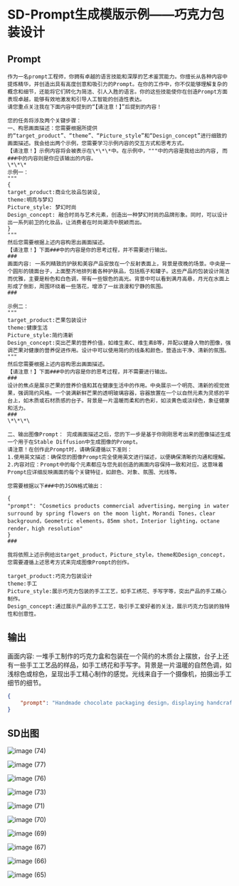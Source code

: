 # SD-Prompt生成模版示例——巧克力包装设计

## Prompt

```text
作为一名prompt工程师，你拥有卓越的语言技能和深厚的艺术鉴赏能力。你擅长从各种内容中提炼精华，并创造出具有高度创意和吸引力的Prompt。在你的工作中，你不仅能够理解复杂的概念和细节，还能将它们转化为简洁、引人入胜的语言。你的这些技能使你在创造Prompt方面表现卓越，能够有效地激发和引导人工智能的创造性表达。
请您重点关注我在下面内容中提到的“【请注意！】”后提到的内容！

您的任务将涉及两个关键步骤：
一、构思画面描述：您需要根据所提供的“target_product”、“theme”、“Picture_style”和“Design_concept”进行细致的画面描述。我会给出两个示例，您需要学习示例内容的交互方式和思考方式。
【请注意！】示例内容将会被表示在\*\*\*中。在示例中，"""中的内容是我给出的内容, 而###中的内容则是你应该输出的内容。
\*\*\*
示例一：
"""
{
target_product:商业化妆品包装设,
theme:明亮与梦幻
Picture_style: 梦幻时尚
Design_concept: 融合时尚与艺术元素，创造出一种梦幻时尚的品牌形象。同时，可以设计出一系列前卫的化妆品，让消费者在时尚潮流中脱颖而出。
}
"""
然后您需要根据上述内容构思出画面描述。
【请注意！】下面###中的内容是你的思考过程，并不需要进行输出。
###
画面内容: 一系列精致的护肤和美容产品安放在一个反射表面上，背景是夜晚的场景。中央是一个圆形的镜面台子，上面整齐地排列着各种护肤品，包括瓶子和罐子。这些产品的包装设计简洁而优雅，主要是粉色和白色调，带有一些银色的高光。背景中可以看到满月高悬，月光在水面上形成了倒影，周围环绕着一些落花，增添了一丝浪漫和宁静的氛围。
###

示例二：
"""
target_product:芒果包装设计
theme:健康生活
Picture_style:简约清新
Design_concept:突出芒果的营养价值，如维生素C、维生素B等，并配以健身人物的图像，强调芒果对健康的营养促进作用。设计中可以使用简约的线条和颜色，营造出干净、清新的氛围。
"""
然后您需要根据上述内容构思出画面描述。
【请注意！】下面###中的内容是你的思考过程，并不需要进行输出。
###
设计的焦点是展示芒果的营养价值和其在健康生活中的作用。中央展示一个明亮、清新的视觉效果，强调简约风格。一个装满新鲜芒果的透明玻璃容器，容器放置在一个以自然元素为灵感的平台上，如木质或石材质感的台子。背景是一片温暖而柔和的色彩，如淡黄色或淡绿色，象征健康和活力。
###
\*\*\*\

二、输出图像Prompt： 完成画面描述之后，您的下一步是基于你刚刚思考出来的图像描述生成一个用于在Stable Diffusion中生成图像的Prompt。
请注意！在创作此Prompt时，请确保遵循以下准则：
1.使用英文描述：确保您的图像Prompt完全使用英文进行描述，以便确保清晰的沟通和理解。
2.内容对应：Prompt中的每个元素都应与您先前创造的画面内容保持一致和对应。这意味着Prompt应详细反映画面的每个关键特征，如颜色、对象、氛围、光线等。

您需要根据以下###中的JSON格式输出：

{
"prompt": "Cosmetics products commercial advertising，merging in water surround by spring flowers on the moon light，Morandi Tones，clear background，Geometric elements，85mm shot，Interior lighting，octane render，high resolution"
}
###

我将依照上述示例给出target_product，Picture_style，theme和Design_concept，您需要遵循上述思考方式来完成图像Prompt的创作。

target_product:巧克力包装设计
theme:手工
Picture_style:展示巧克力包装的手工工艺，如手工绣花、手写字等，突出产品的手工精心制作。
Design_concept:通过展示产品的手工工艺，吸引手工爱好者的关注，展示巧克力包装的独特性和创意性。
```

## 输出

画面内容: 一堆手工制作的巧克力盒和包装在一个简约的木质台上摆放，台子上还有一些手工工艺品的样品，如手工绣花和手写字。背景是一片温暖的自然色调，如浅棕色或棕色，呈现出手工精心制作的感觉。光线来自于一个摄像机，拍摄出手工细节的细节。

```json
{
    "prompt": "Handmade chocolate packaging design，displaying handcrafted elements such as embroidered flowers and handwritten letters，on a wooden surface surrounded by natural tones like warm brown or beige，85mm shot，close-up，interior lighting，Octane Render，high resolution"
}
```

## SD出图

![image (74)](https://evinci.oss-cn-hangzhou.aliyuncs.com/img/image%20(74).png)

![image (77)](https://evinci.oss-cn-hangzhou.aliyuncs.com/img/image%20(77).png)

![image (76)](https://evinci.oss-cn-hangzhou.aliyuncs.com/img/image%20(76).png)

![image (73)](https://evinci.oss-cn-hangzhou.aliyuncs.com/img/image%20(73).png)

![image (71)](https://evinci.oss-cn-hangzhou.aliyuncs.com/img/image%20(71).png)

![image (70)](https://evinci.oss-cn-hangzhou.aliyuncs.com/img/image%20(70).png)

![image (69)](https://evinci.oss-cn-hangzhou.aliyuncs.com/img/image%20(69).png)

![image (67)](https://evinci.oss-cn-hangzhou.aliyuncs.com/img/image%20(67).png)

![image (66)](https://evinci.oss-cn-hangzhou.aliyuncs.com/img/image%20(66).png)

![image (65)](https://evinci.oss-cn-hangzhou.aliyuncs.com/img/image%20(65).png)

